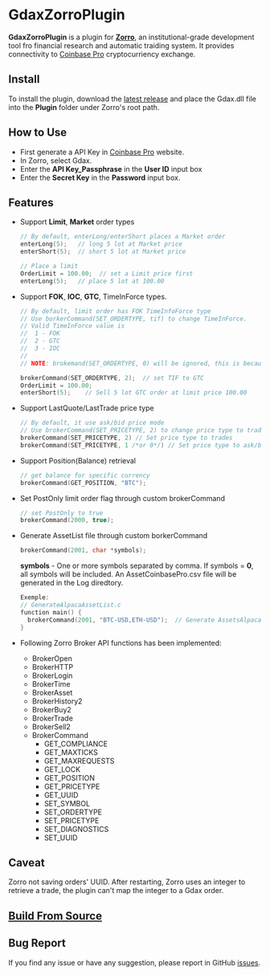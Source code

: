 # GdaxZorroPlugin

**GdaxZorroPlugin** is a plugin for **[Zorro](https://zorro-project.com/)**, an institutional-grade development tool fro financial research and automatic traiding system. It provides connectivity to [Coinbase Pro](https://pro.coinbase.com/) cryptocurriency exchange.

## Install

To install the plugin, download the [latest release](https://github.com/kzhdev/gdax_zorro_plugin/releases/download/v0.0.1/Gdax_v0.0.1.zip) and place the Gdax.dll file into the **Plugin** folder under Zorro's root path.

## How to Use

* First generate a API Key in [Coinbase Pro](https://pro.coinbase.com/) website.
* In Zorro, select Gdax.
* Enter the **API Key_Passphrase** in the **User ID** input box
* Enter the **Secret Key** in the **Password** input box.

## Features

* Support **Limit**, **Market** order types

  ```C++
  // By default, enterLong/enterShort places a Market order
  enterLong(5);   // long 5 lot at Market price
  enterShort(5);  // short 5 lot at Market price

  // Place a limit
  OrderLimit = 100.00;  // set a Limit price first
  enterLong(5);   // place 5 lot at 100.00
  ```

* Support **FOK**, **IOC**, **GTC**, TimeInForce types.

  ```C++
  // By default, limit order has FOK TimeInfoForce type
  // Use borkerCommand(SET_ORDERTYPE, tif) to change TimeInForce.
  // Valid TimeInForce value is
  //  1 - FOK
  //  2 - GTC
  //  3 - IOC
  //
  // NOTE: brokemand(SET_ORDERTYPE, 0) will be ignored, this is because Zorro always call brokerCommand(SET_ORDERTYPE, 0) before setting limit price.

  brokerCommand(SET_ORDERTYPE, 2);  // set TIF to GTC
  OrderLimit = 100.00;
  enterShort(5);    // Sell 5 lot GTC order at limit price 100.00
  ```

* Support LastQuote/LastTrade price type

  ```C++
  // By default, it use ask/bid price mode
  // Use brokerCommand(SET_PRICETYPE, 2) to change price type to trades
  brokerCommand(SET_PRICETYPE, 2) // Set price type to trades
  brokerCommand(SET_PRICETYPE, 1 /*or 0*/) // Set price type to ask/bid quote
  ```

* Support Position(Balance) retrieval

  ```C++
  // get balance for specific currency
  brokerCommand(GET_POSITION, "BTC");
  ```

* Set PostOnly limit order flag through custom brokerCommand

  ``` C++
  // set PostOnly to true
  brokerCommand(2000, true);
  ```

* Generate AssetList file through custom borkerCommand
  
  ``` C++
  brokerCommand(2001, char *symbols);
  ```

  **symbols** - One or more symbols separated by comma. If symbols = **0**, all symbols will be included.
  An AssetCoinbasePro.csv file will be generated in the Log diredtory.

  ``` C++
  Exemple:
  // GenerateAlpacaAssetList.c
  function main() {
    brokerCommand(2001, "BTC-USD,ETH-USD");  // Generate AssetsAlpaca.csv contains BTC-USD, ETH-USD symbols
  }
  ```

* Following Zorro Broker API functions has been implemented:

  * BrokerOpen
  * BrokerHTTP
  * BrokerLogin
  * BrokerTime
  * BrokerAsset
  * BrokerHistory2
  * BrokerBuy2
  * BrokerTrade
  * BrokerSell2
  * BrokerCommand
    * GET_COMPLIANCE
    * GET_MAXTICKS
    * GET_MAXREQUESTS
    * GET_LOCK
    * GET_POSITION
    * GET_PRICETYPE
    * GET_UUID
    * SET_SYMBOL
    * SET_ORDERTYPE
    * SET_PRICETYPE
    * SET_DIAGNOSTICS
    * SET_UUID

## Caveat
Zorro not saving orders' UUID. After restarting, Zorro uses an integer to retrieve a trade, the plugin can't map the integer to a Gdax order.

## [Build From Source](BUILD.md)

## Bug Report

If you find any issue or have any suggestion, please report in GitHub [issues](https://github.com/kzhdev/gdax_zorro_plugin/issues).
